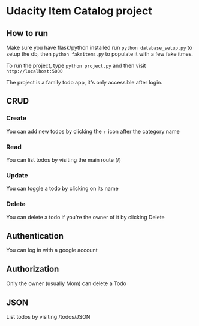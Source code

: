 # Udacity Item Catalog project

## How to run
Make sure you have flask/python installed
run `python database_setup.py` to setup the db,
then `python fakeitems.py` to populate it with a few fake itmes.

To run the project, type `python project.py` and then visit
`http://localhost:5000`

The project is a family todo app, it's only accessible after login.

## CRUD
### Create
You can add new todos by clicking the + icon after the category name
### Read
You can list todos by visiting the main route (/)
### Update
You can toggle a todo by clicking on its name
### Delete
You can delete a todo if you're the owner of it by clicking Delete

## Authentication
You can log in with a google account

## Authorization
Only the owner (usually Mom) can delete a Todo

## JSON
List todos by visiting /todos/JSON